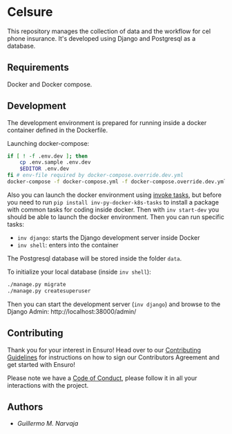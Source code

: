 # Celsure

This repository manages the collection of data and the workflow for cel phone insurance.
It's developed using Django and Postgresql as a database.

## Requirements

Docker and Docker compose.

## Development

The development environment is prepared for running inside a docker container defined in the Dockerfile.

Launching docker-compose:

```bash
if [ ! -f .env.dev ]; then
    cp .env.sample .env.dev
    $EDITOR .env.dev
fi # env-file required by docker-compose.override.dev.yml
docker-compose -f docker-compose.yml -f docker-compose.override.dev.yml up --build
```

Also you can launch the docker environment using [invoke tasks](http://www.pyinvoke.org/), but before you need to run `pip install inv-py-docker-k8s-tasks` to install a package with common tasks for coding inside docker. Then with `inv start-dev` you should be able to launch the docker environment. Then you can run specific tasks:

- `inv django`: starts the Django development server inside Docker
- `inv shell`: enters into the container

The Postgresql database will be stored inside the folder `data`.

To initialize your local database (inside `inv shell`):

```bash
./manage.py migrate
./manage.py createsuperuser
```

Then you can start the development server (`inv django`) and browse to the Django Admin: http://localhost:38000/admin/

## Contributing

Thank you for your interest in Ensuro! Head over to our [Contributing Guidelines](CONTRIBUTING.md) for instructions on how to sign our Contributors Agreement and get started with
Ensuro!

Please note we have a [Code of Conduct](CODE_OF_CONDUCT.md), please follow it in all your interactions with the project.

## Authors

- _Guillermo M. Narvaja_
